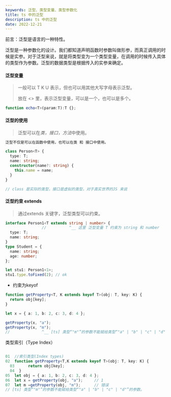 ```yaml
---
keywords: 泛型、类型变量、类型参数化
title: ts 中的泛型
description: ts 中的泛型
date: 2022-12-21
---
```




前言：泛型是语言的一种特性。

泛型是一种参数化的设计。我们都知道声明函数时参数叫做形参，而真正调用的时候是实参。对于泛型来说，就是将类型变为一个类型变量，在调用的时候传入具体的类型作为参数。泛型的数据类型是根据传入的实参来确定。



#### 泛型变量

> 一般可以 T K U 表示，但也可以用其他大写字母表示泛型。
>
> 放在 <> 里，表示泛型变量，可以是一个，也可以是多个。

```ts
function echo<T>(param:T):T {};
```



#### 泛型的使用

> 泛型可以在*类，接口，方法*中使用。

```ts
泛型不仅是可以在函数中使用，也可以在类 和 接口中使用。

class Person<T> {
  type: T;
  name: string;
  constructor(name?: string) {
    this.name = name;
  }
}

// class 是实际的类型，接口是虚拟的类型，对于真实世界的JS 来说
```



#### 泛型约束 extends

> 通过extends 关键字，泛型类型可以约束。

```ts
interface Person1<T extends string | number> { 
  				// 			^__ 这里 泛型变量 T 约束为 string 和 number
  type: T;
  name: string;
}
type Student = {
  name: string;
  age: number;
};

let stu1: Person1<1>;
stu1.type.toFixed(2); // ok
```

- 约束为keyof

```ts
function getProperty<T, K extends keyof T>(obj: T, key: K) {
  return obj[key];
}

let x = { a: 1, b: 2, c: 3, d: 4 };

getProperty(x, "a");
getProperty(x, "m");
//              ^__ [ts] 类型“"m"”的参数不能赋给类型“"a" | "b" | "c" | "d"”的参数。
```

类型索引（Type Index）

```ts

01  //索引类型(Index types)
02  function getProperty<T,K extends keyof T>(obj: T, key: K) {
  03      return obj[key];
  04  }
05  let obj = { a: 1, b: 2, c: 3, d: 4 };
06  let x = getProperty(obj, "a");     // 1
07  let m =getProperty(obj, "m");      // 错误
// [ts] 类型“"m"”的参数不能赋给类型“"a" | "b" | "c" | "d"”的参数。
```

